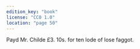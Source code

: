 ```yaml
---
edition_key: "book"
license: "CC0 1.0"
location: "page 50"
---
```

Payd Mr. Childe
£3. 10s. for ten lode of lose faggot.
